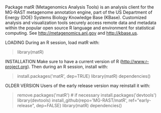 Package matR (Metagenomics Analysis Tools) is an analysis client for the 
MG-RAST metagenome annotation engine, part of the US Department of Energy (DOE)
Systems Biology Knowledge Base (KBase).  Customized analysis and visualization
tools securely access remote data and metadata within the popular open source R 
language and environment for statistical computing.  See http://metagenomics.anl.gov
and http://kbase.us.

LOADING
During an R session, load matR with:
> library(matR)

INSTALLATION
Make sure to have a current version of R (http://www.r-project.org).
Then during an R session, install with:
> install.packages('matR', dep=TRUE)
> library(matR)
> dependencies()

OLDER VERSION
Users of the early release version may reinstall it with:
> remove.packages('matR')        # if necessary
> install.packages('devtools')
> library(devtools)
> install_github(repo='MG-RAST/matR', ref="early-release", dep=FALSE)
> library(matR)
> dependencies()
